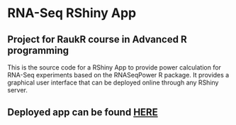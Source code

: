 # RNA-Seq RShiny App


## Project for RaukR course in Advanced R programming
This is the source code for a RShiny App to provide power calculation for RNA-Seq experiments based on the RNASeqPower R package.
It provides a graphical user interface that can be deployed online through any RShiny server.

## Deployed app can be found [HERE](https://rodrigo-arcoverde.shinyapps.io/rnaseq_power_calc/)
